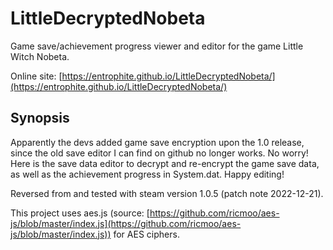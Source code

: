 # LittleDecryptedNobeta

Game save/achievement progress viewer and editor for the game Little Witch Nobeta.

Online site: [https://entrophite.github.io/LittleDecryptedNobeta/](https://entrophite.github.io/LittleDecryptedNobeta/)

## Synopsis

Apparently the devs added game save encryption upon the 1.0 release, since the old save editor I can find on github no longer works. No worry! Here is the save data editor to decrypt and re-encrypt the game save data, as well as the achievement progress in System.dat. Happy editing!

Reversed from and tested with steam version 1.0.5 (patch note 2022-12-21).

This project uses aes.js (source: [https://github.com/ricmoo/aes-js/blob/master/index.js](https://github.com/ricmoo/aes-js/blob/master/index.js)) for AES ciphers.